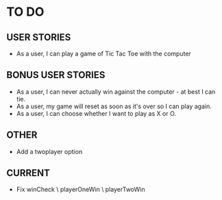 TO DO
=====

## USER STORIES

* As a user, I can play a game of Tic Tac Toe with the computer

## BONUS USER STORIES

* As a user, I can never actually win against the computer - at best I can tie.
* As a user, my game will reset as soon as it's over so I can play again.
* As a user, I can choose whether I want to play as X or O.

## OTHER
* Add a twoplayer option

## CURRENT
* Fix winCheck \ playerOneWin \ playerTwoWin